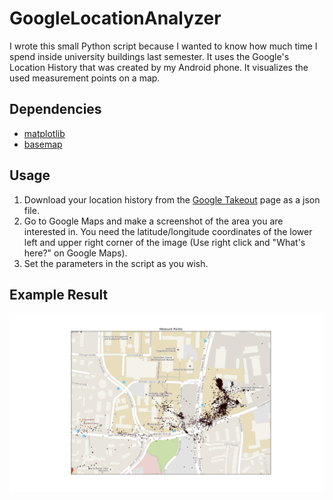 # GoogleLocationAnalyzer

I wrote this small Python script because I wanted to know how much time I spend inside university buildings last semester. It uses the Google's Location History that was created by my Android phone. It visualizes the used measurement points on a map.

## Dependencies
- [matplotlib](http://matplotlib.org/)
- [basemap](https://github.com/matplotlib/basemap)

## Usage
1. Download your location history from the [Google Takeout](https://takeout.google.com/settings/takeout) page as a json file.
2. Go to Google Maps and make a screenshot of the area you are interested in. You need the latitude/longitude coordinates of the lower left and upper right corner of the image (Use right click and "What's here?" on Google Maps). 
3. Set the parameters in the script as you wish.

## Example Result
![Example Result](https://raw.githubusercontent.com/WIStudent/GoogleLocationAnalyzer/master/map_result.png "Example Result")